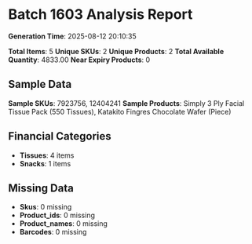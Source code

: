 # Batch 1603 Analysis Report

**Generation Time**: 2025-08-12 20:10:35

**Total Items**: 5
**Unique SKUs**: 2
**Unique Products**: 2
**Total Available Quantity**: 4833.00
**Near Expiry Products**: 0

## Sample Data
**Sample SKUs**: 7923756, 12404241
**Sample Products**: Simply 3 Ply Facial Tissue Pack (550 Tissues), Katakito Fingres Chocolate Wafer (Piece)

## Financial Categories
- **Tissues**: 4 items
- **Snacks**: 1 items

## Missing Data
- **Skus**: 0 missing
- **Product_ids**: 0 missing
- **Product_names**: 0 missing
- **Barcodes**: 0 missing
